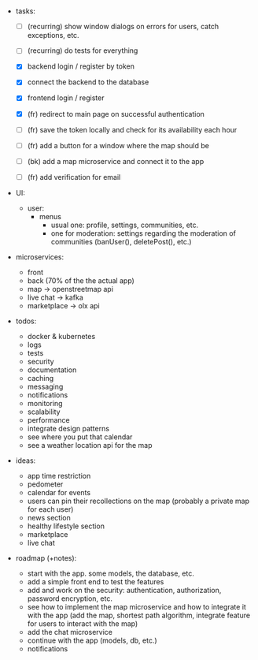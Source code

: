 # 
#
#



- tasks:
	- [ ] (recurring) show window dialogs on errors for users, catch exceptions, etc.
	- [ ] (recurring) do tests for everything
	- [x] backend login / register by token
	- [x] connect the backend to the database
	- [x] frontend login / register
	- [x] (fr) redirect to main page on successful authentication
	- [ ] (fr) save the token locally and check for its availability each hour
	- [ ] (fr) add a button for a window where the map should be
	- [ ] (bk) add a map microservice and connect it to the app
	- [ ] (fr) add verification for email
	


- UI:
	- user:
		- menus
			- usual one: profile, settings, communities, etc.
			- one for moderation: settings regarding the moderation of communities (banUser(), deletePost(), etc.)



- microservices: 
	- front
	- back (70% of the the actual app)
	- map -> openstreetmap api
	- live chat -> kafka
	- marketplace -> olx api



- todos:
	- docker & kubernetes
	- logs
	- tests
	- security
	- documentation
	- caching
	- messaging
	- notifications
	- monitoring
	- scalability
	- performance
	- integrate design patterns
	- see where you put that calendar
	- see a weather location api for the map



- ideas:
	- app time restriction
	- pedometer
	- calendar for events
	- users can pin their recollections on the map (probably a private map for each user)
	- news section
	- healthy lifestyle section
	- marketplace
	- live chat



- roadmap (+notes):
	- start with the app. some models, the database, etc.
	- add a simple front end to test the features
	- add and work on the security: authentication, authorization, password encryption, etc.
	- see how to implement the map microservice and how to integrate it with the app (add the map, shortest path algorithm, integrate feature for users to interact with the map)
	- add the chat microservice
	- continue with the app (models, db, etc.)
	- notifications